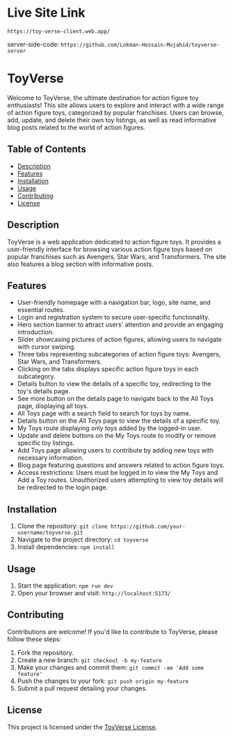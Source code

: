 # Live Site Link
`https://toy-verse-client.web.app/`

server-side-code: `https://github.com/Lokman-Hossain-Mujahid/toyverse-server`

# ToyVerse

Welcome to ToyVerse, the ultimate destination for action figure toy enthusiasts! This site allows users to explore and interact with a wide range of action figure toys, categorized by popular franchises. Users can browse, add, update, and delete their own toy listings, as well as read informative blog posts related to the world of action figures.

## Table of Contents

- [Description](#description)
- [Features](#features)
- [Installation](#installation)
- [Usage](#usage)
- [Contributing](#contributing)
- [License](#license)

## Description

ToyVerse is a web application dedicated to action figure toys. It provides a user-friendly interface for browsing various action figure toys based on popular franchises such as Avengers, Star Wars, and Transformers. The site also features a blog section with informative posts.

## Features

- User-friendly homepage with a navigation bar, logo, site name, and essential routes.
- Login and registration system to secure user-specific functionality.
- Hero section banner to attract users' attention and provide an engaging introduction.
- Slider showcasing pictures of action figures, allowing users to navigate with cursor swiping.
- Three tabs representing subcategories of action figure toys: Avengers, Star Wars, and Transformers.
- Clicking on the tabs displays specific action figure toys in each subcategory.
- Details button to view the details of a specific toy, redirecting to the toy's details page.
- See more button on the details page to navigate back to the All Toys page, displaying all toys.
- All Toys page with a search field to search for toys by name.
- Details button on the All Toys page to view the details of a specific toy.
- My Toys route displaying only toys added by the logged-in user.
- Update and delete buttons on the My Toys route to modify or remove specific toy listings.
- Add Toys page allowing users to contribute by adding new toys with necessary information.
- Blog page featuring questions and answers related to action figure toys.
- Access restrictions: Users must be logged in to view the My Toys and Add a Toy routes. Unauthorized users attempting to view toy details will be redirected to the login page.

## Installation

1. Clone the repository: `git clone https://github.com/your-username/toyverse.git`
2. Navigate to the project directory: `cd toyverse`
3. Install dependencies: `npm install`

## Usage

1. Start the application: `npm run dev`
2. Open your browser and visit: `http://localhost:5173/`

## Contributing

Contributions are welcome! If you'd like to contribute to ToyVerse, please follow these steps:

1. Fork the repository.
2. Create a new branch: `git checkout -b my-feature`
3. Make your changes and commit them: `git commit -am 'Add some feature'`
4. Push the changes to your fork: `git push origin my-feature`
5. Submit a pull request detailing your changes.

## License

This project is licensed under the [ToyVerse License](LICENSE).
